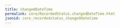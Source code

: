 ```yaml
---
title: changedDateTime
permalink: core/RecordedStatus.changedDateTime.html
jsonid: core_recordedstatus_changeddatetime
---
```

